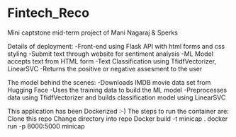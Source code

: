 # Fintech_Reco
Mini captstone mid-term project of Mani Nagaraj & Sperks

Details of deployment:
    -Front-end using Flask API with html forms and css styling
    -Submit text through website for sentiment analysis 
    -ML Model accepts text from HTML form
    -Text Classification using TfidfVectorizer, LinearSVC 
    -Returns the positive or negative assesment to the user
   
The model behind the scenes: 
    -Downloads IMDB movie data set from Hugging Face
    -Uses the training data to build the ML model
    -Preprocesses data using TfidfVectorizer and builds classification model using LinearSVC
 
This application has been Dockerized :-) 
The steps to run the container are:
Clone this repo
Change directory into repo
Docker build -t minicap .
docker run -p 8000:5000 minicap